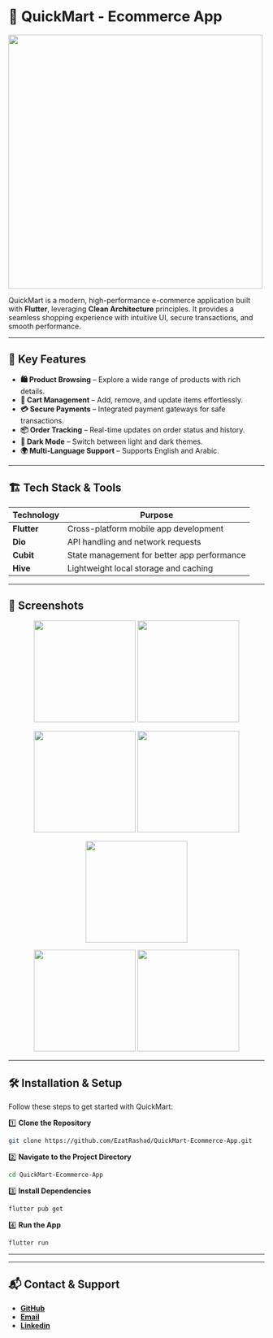 # 📱 QuickMart - Ecommerce App

  <img src="https://github.com/user-attachments/assets/76d5f695-834b-4cc4-92fe-7ebe58b9d40d" width="500">
 
QuickMart is a modern, high-performance e-commerce application built with **Flutter**, leveraging **Clean Architecture** principles. It provides a seamless shopping experience with intuitive UI, secure transactions, and smooth performance.

---

## 🌟 Key Features

- **🛍️ Product Browsing** – Explore a wide range of products with rich details.
- **🛒 Cart Management** – Add, remove, and update items effortlessly.
- **💳 Secure Payments** – Integrated payment gateways for safe transactions.
- **📦 Order Tracking** – Real-time updates on order status and history.
- **🌙 Dark Mode** – Switch between light and dark themes.
- **🌍 Multi-Language Support** – Supports English and Arabic.

---

## 🏗️ Tech Stack & Tools

| Technology  | Purpose                                     |
| ----------- | ------------------------------------------- |
| **Flutter** | Cross-platform mobile app development       |
| **Dio**     | API handling and network requests           |
| **Cubit**   | State management for better app performance |
| **Hive**    | Lightweight local storage and caching       |

---

## 📸 Screenshots

<p align="center">
  <img src="https://github.com/user-attachments/assets/07a41430-029c-423f-b7a0-62a5a6124262" width="200">
  <img src="https://github.com/user-attachments/assets/bf04a855-e6cb-4df0-bb3a-d26452ecf55c" width="200">
</p>

<p align="center">
  <img src="https://github.com/user-attachments/assets/556fb17c-bf71-4407-a164-05561f3c1d69" width="200">
  <img src="https://github.com/user-attachments/assets/7255fe9e-02b0-4806-8ea6-5f4ff14caec1" width="200">
</p>

<p align="center">
  <img src="https://github.com/user-attachments/assets/18d09e19-e8f2-412e-8d30-a812ce3ef0ca" width="200">
</p>

<p align="center">
  <img src="https://github.com/user-attachments/assets/81ea0cb6-aa93-46c6-b7a5-b9ec70dc378f" width="200">
  <img src="https://github.com/user-attachments/assets/f97da400-e96e-454b-8633-53b3508b69af" width="200">
</p>

---

## 🛠️ Installation & Setup

Follow these steps to get started with QuickMart:

1️⃣ **Clone the Repository**

```sh
git clone https://github.com/EzatRashad/QuickMart-Ecommerce-App.git
```

2️⃣ **Navigate to the Project Directory**

```sh
cd QuickMart-Ecommerce-App
```

3️⃣ **Install Dependencies**

```sh
flutter pub get
```

4️⃣ **Run the App**

```sh
flutter run
```

---

---

## 📬 Contact & Support

- [**GitHub**](https://github.com/EzatRashad)
- [**Email**](ezatrashad2003@gmail.com)
- [**Linkedin**](https://www.linkedin.com/in/ezat-rashad-356717222)
